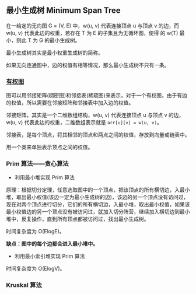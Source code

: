 ## 最小生成树 Minimum Span Tree

在一给定的无向图 G = (V, E) 中，w(u, v) 代表连接顶点 u 与顶点 v 的边，而 w(u, v) 代表此边的权重，若存在 T 为 E 的子集且为无循环图，使得
的 w(T) 最小，则此 T 为 G 的最小生成树。
 
最小生成树其实是最小权重生成树的简称。

如果无向连通图中，边的权值有相等情况，那么最小生成树不只有一条。

### [有权图](https://github.com/steveLauwh/Data-Structures-And-Algorithms/tree/master/Graph/Minimum%20Span%20Tree/Weighted%20Graph)

图可以用邻接矩阵(稠密图)和邻接表(稀疏图)来表示，对于一个有权图，由于有边的权值，所以需要在邻接矩阵和邻接表中加入边的权值。

邻接矩阵，其实是一个二维数组结构，w(u, v) 代表连接顶点 u 与顶点 v 的边，w(u, v) 代表此边的权重，二维数组表示就是 `arr[u][v] = w(u, v)`。

邻接表，是每个顶点，将其相邻的顶点和两点之间的权值，存放到向量或链表中。

用一个类来单独表示顶点之间的权值。

### Prim 算法——贪心算法

* 利用最小堆实现 Prim 算法

原理：根据切分定理，任意选取图中的一个顶点，把该顶点的所有横切边，入最小堆，取出最小权值(该边一定为最小生成树的边)，该边的另一个顶点没有访问过，现在对两个顶点进行切分，它们的所有横切边，入最小堆，取出最小权值，如果该最小权值边的另一个顶点没有被访问过，就加入切分阵营，继续加入横切边到最小堆中，反复操作，直到所有顶点都被访问过，找出最小生成树。

时间复杂度为 O(ElogE)。

**缺点：图中的每个边都会进入最小堆中。**
  
* 利用最小索引堆实现 Prim 算法
 
时间复杂度为 O(ElogV)。
### Kruskal 算法
